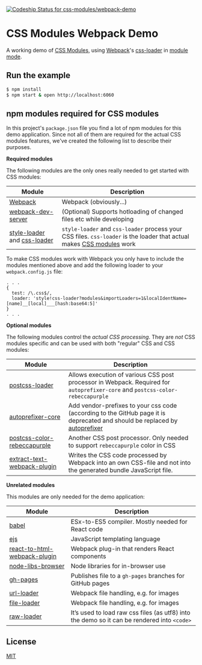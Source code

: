 [ ![Codeship Status for css-modules/webpack-demo](https://codeship.com/projects/abd32560-eb97-0132-9ece-26192dc48311/status?branch=master)](https://codeship.com/projects/83499)

# CSS Modules Webpack Demo

A working demo of [CSS Modules], using [Webpack]'s [css-loader] in [module mode].

## Run the example

```bash
$ npm install
$ npm start & open http://localhost:6060
```

## npm modules required for CSS modules

In this project's `package.json` file you find a lot of npm modules for this demo application. Since not all of them are required for the actual CSS modules features,
we've created the following list to describe their purposes. 

**Required modules**

The following modules are the only ones really needed to get started with CSS modules:

|Module|Description|
|------|------------|
|[Webpack]|Webpack (obviously...)|
|[webpack-dev-server]|(Optional) Supports hotloading of changed files etc while developing||
|[style-loader] and [css-loader]|`style-loader` and `css-loader` process your CSS files. `css-loader` is the loader that actual makes [CSS modules] work|

To make CSS modules work with Webpack you only have to include the modules mentioned above and add the following loader to your `webpack.config.js` file:
```
. . .
{
  test: /\.css$/,
  loader: 'style!css-loader?modules&importLoaders=1&localIdentName=[name]__[local]___[hash:base64:5]' 
}
. . .
```

**Optional modules**

The following modules control the *actual CSS processing*. They are *not* CSS modules specific and can be used with both "regular" CSS and CSS modules: 

|Module|Description|
|------|------------|
|[postcss-loader](https://github.com/postcss/postcss-loader)|Allows execution of various CSS post processor in Webpack. Required for `autoprefixer-core` and `postcss-color-rebeccapurple`|
|[autoprefixer-core](https://github.com/ai/autoprefixer-core)|Add vendor-prefixes to your css code (according to the GitHub page it is deprecated and should be replaced by [autoprefixer](https://github.com/postcss/autoprefixer)|
|[postcss-color-rebeccapurple](https://github.com/postcss/postcss-color-rebeccapurple)|Another CSS post processor. Only needed to support `rebeccapurple` color in CSS|
|[extract-text-webpack-plugin](https://github.com/webpack/extract-text-webpack-plugin)|Writes the CSS code processed by Webpack into an own CSS-file and not into the generated bundle JavaScript file.|
  
**Unrelated modules**

This modules are only needed for the demo application:

|Module|Description |
|------|------------|
|[babel]|ESx-to-ES5 compiler. Mostly needed for React code|
|[ejs]|JavaScript templating language|
|[react-to-html-webpack-plugin]|Webpack plug-in that renders React components|
|[node-libs-browser]|Node libraries for in-browser use|
|[gh-pages]|Publishes file to a `gh-pages` branches for GitHub pages|
|[url-loader]|Webpack file handling, e.g. for images|
|[file-loader]|Webpack file handling, e.g. for images|
|[raw-loader]|It’s used to load raw css files (as utf8) into the demo so it can be rendered into `<code>`|

## License

[MIT]

[CSS Modules]: https://github.com/css-modules/css-modules
[Webpack]: http://webpack.github.io
[webpack-dev-server]: https://webpack.github.io/docs/webpack-dev-server.html
[css-loader]: https://github.com/webpack/css-loader
[module mode]: https://github.com/webpack/css-loader/#css-modules
[style-loader]: https://github.com/webpack/style-loader
[url-loader]: https://github.com/webpack/url-loader
[file-loader]: https://github.com/webpack/file-loader
[raw-loader]: https://github.com/webpack/raw-loader
[babel]: https://babeljs.io
[node-libs-browser]: https://github.com/webpack/node-libs-browser
[gh-pages]: https://github.com/tschaub/gh-pages
[react-to-html-webpack-plugin]: https://github.com/markdalgleish/react-to-html-webpack-plugin
[ejs]: http://www.embeddedjs.com/
[MIT]: http://markdalgleish.mit-license.org
